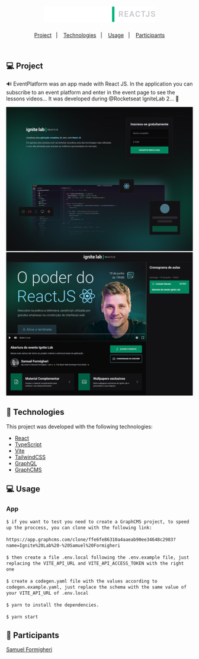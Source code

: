 <h1 align="center">
   <img
        alt="EventPlatform"
        title="EventPlatform"
        src=".github/logo.svg"
        width="300"
    />
</h1>
 

<p align="center">
  <a href="#-projeto">Project</a>&nbsp;&nbsp;&nbsp;|&nbsp;&nbsp;&nbsp;
  <a href="#-tecnologias">Technologies</a>&nbsp;&nbsp;&nbsp;|&nbsp;&nbsp;&nbsp;
  <a href="#-usage">Usage</a>&nbsp;&nbsp;&nbsp;|&nbsp;&nbsp;&nbsp;
  <a href="#-participants">Participants</a>
</p>

<br>

## 💻 Project

🔊 EventPlatform was an app made with React JS. In the application you can subscribe to an event platform and enter in the event page to see the lessons videos... It was developed during @Rocketseat IgniteLab 2... 💜

<p align="center">
    <img
        alt="EventPlatform Subscribe"
        title="Subscribe"
        src=".github/subscribe.PNG"
    />
    <img
        alt="EventPlatform Event"
        title="Event"
        src=".github/event.PNG"
    />
</p>

## 🚀 Technologies

This project was developed with the following technologies:

- [React](https://reactjs.org/docs/getting-started.html)
- [TypeScript](https://www.typescriptlang.org/)
- [Vite](https://vitejs.dev/guide/)
- [TailwindCSS](https://v2.tailwindcss.com/docs)
- [GraphQL](https://graphql.org/)
- [GraphCMS](https://graphcms.com/)

## 💻 Usage

 ### App
    
    $ if you want to test you need to create a GraphCMS project, to speed up the proccess, you can clone with the following link:

    https://app.graphcms.com/clone/ffe6fe86310a4aaeab90ee34648c2983?name=Ignite%20Lab%20-%20Samuel%20Formigheri

    $ then create a file .env.local following the .env.example file, just replacing the VITE_API_URL and VITE_API_ACCESS_TOKEN with the right one 

    $ create a codegen.yaml file with the values according to codegen.example.yaml, just replace the schema with the same value of your VITE_API_URL of .env.local

    $ yarn to install the dependencies.
    
    $ yarn start
    


## 👥 Participants

[Samuel Formigheri](https://github.com/SamuelFormigheri)